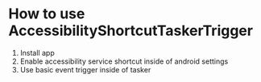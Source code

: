 # How to use AccessibilityShortcutTaskerTrigger

1. Install app
2. Enable accessibility service shortcut inside of android settings
3. Use basic event trigger inside of tasker  
